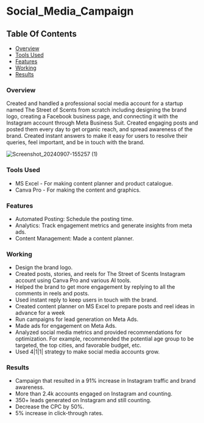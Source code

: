 # Social_Media_Campaign


## Table Of Contents

- [Overview](#overview)
- [Tools Used](#tools-used)
- [Features](#features)
- [Working](#working)
- [Results](#results)


### Overview

Created and handled a professional social media account for a startup named The Street of Scents from scratch including designing the brand logo, creating a Facebook business page, and connecting it with the Instagram account through Meta Business Suit. Created engaging posts and posted them every day to get organic reach, and spread awareness of the brand. Created instant answers to make it easy for users to resolve their queries, feel important, and be in touch with the brand.

![Screenshot_20240907-155257 (1)](https://github.com/user-attachments/assets/93f161f5-9712-4ce4-aaf7-a76c02ec89ca)


### Tools Used

- MS Excel - For making content planner and product catalogue.
- Canva Pro - For making the content and graphics.

### Features

- Automated Posting: Schedule the posting time.
- Analytics: Track engagement metrics and generate insights from meta ads.
- Content Management: Made a content planner.

### Working

- Design the brand logo.
- Created posts, stories, and reels for The Street of Scents Instagram account using Canva Pro and various AI tools.
- Helped the brand to get more engagement by replying to all the comments in reels and posts.
- Used instant reply to keep users in touch with the brand.
- Created content planner on MS Excel to prepare posts and reel ideas in advance for a week
- Run campaigns for lead generation on Meta Ads.
- Made ads for engagement on Meta Ads.
- Analyzed social media metrics and provided recommendations for optimization. For example, recommended the potential age group to be targeted, the top cities, and favorable budget, etc.
- Used 4|1|1| strategy to make social media accounts grow.

### Results

- Campaign that resulted in a 91% increase in Instagram traffic and brand awareness.
- More than 2.4k accounts engaged on Instagram and counting.
- 350+ leads generated on Instagram and still counting.
- Decrease the CPC by 50%.
- 5% increase in click-through rates.




